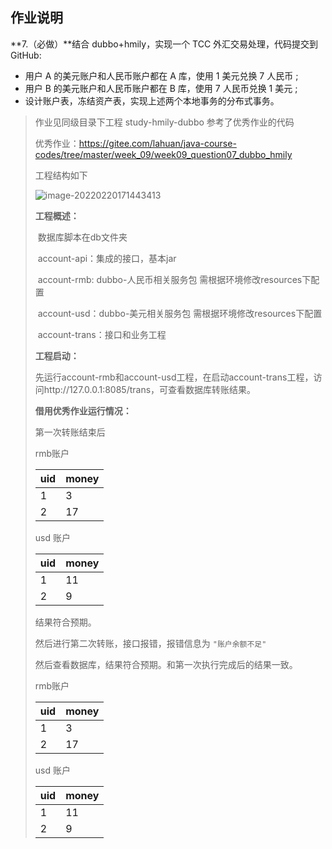 ## 作业说明

**7.（必做）**结合 dubbo+hmily，实现一个 TCC 外汇交易处理，代码提交到 GitHub:

- 用户 A 的美元账户和人民币账户都在 A 库，使用 1 美元兑换 7 人民币 ;
- 用户 B 的美元账户和人民币账户都在 B 库，使用 7 人民币兑换 1 美元 ;
- 设计账户表，冻结资产表，实现上述两个本地事务的分布式事务。

> 作业见同级目录下工程 study-hmily-dubbo 参考了优秀作业的代码
>
> 优秀作业：https://gitee.com/lahuan/java-course-codes/tree/master/week_09/week09_question07_dubbo_hmily
>
> 工程结构如下
>
> ![image-20220220171443413](https://cdn.jsdelivr.net/gh/jianhaojiang/PicGoBed/img/image-20220220171443413.png)
>
> **工程概述：**
>
> ​        数据库脚本在db文件夹
>
> ​        account-api：集成的接口，基本jar
>
> ​        account-rmb: dubbo-人民币相关服务包     需根据环境修改resources下配置
>
> ​		account-usd：dubbo-美元相关服务包    需根据环境修改resources下配置
>
> ​		account-trans：接口和业务工程 
>
> **工程启动：**
>
> ​		先运行account-rmb和account-usd工程，在启动account-trans工程，访问http://127.0.0.1:8085/trans，可查看数据库转账结果。
>
> **借用优秀作业运行情况：**
>
> 第一次转账结束后
>
> rmb账户
>
> | uid  | money |
> | ---- | ----- |
> | 1    | 3     |
> | 2    | 17    |
>
> usd 账户
>
> | uid  | money |
> | ---- | ----- |
> | 1    | 11    |
> | 2    | 9     |
>
> 结果符合预期。
>
> 然后进行第二次转账，接口报错，报错信息为 `"账户余额不足"`
>
> 然后查看数据库，结果符合预期。和第一次执行完成后的结果一致。
>
> rmb账户
>
> | uid  | money |
> | ---- | ----- |
> | 1    | 3     |
> | 2    | 17    |
>
> usd 账户
>
> | uid  | money |
> | ---- | ----- |
> | 1    | 11    |
> | 2    | 9     |
>
> 





